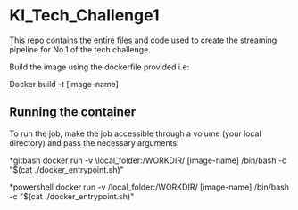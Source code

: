 # KI_Tech_Challenge1

This repo contains the entire files and code used to create the streaming pipeline for No.1 of the tech challenge.

Build the image using the dockerfile provided i.e:

Docker build -t [image-name]

## Running the container

To run the job, make the job accessible through a volume (your local directory) and pass the necessary arguments:

*gitbash
docker run -v \\local_folder:/WORKDIR/ [image-name] /bin/bash -c "$(cat ./docker_entrypoint.sh)" 

*powershell
docker run -v /local_folder:/WORKDIR/ [image-name] /bin/bash -c "$(cat ./docker_entrypoint.sh)"
